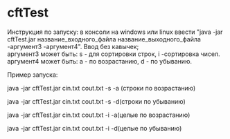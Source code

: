# cftTest
Инструкция по запуску: 
в консоли на windows или linux ввести "java -jar cftTest.jar название_входного_файла название_выходного_файла -аргумент3 -аргумент4". Ввод без кавычек;  
аргумент3  может быть:  s - для сортировки строк, i -сортировка чисел.
аргумент4 может быть: a - по возрастанию, d - по убыванию.

Пример запуска:

java -jar cftTest.jar cin.txt cout.txt -s -a (строки по возрастанию)

java -jar cftTest.jar cin.txt cout.txt -s -d(строки по убыванию)

java -jar cftTest.jar cin.txt cout.txt -i -a(целые по возрастанию)

java -jar cftTest.jar cin.txt cout.txt -i -d(целые по убыванию)

